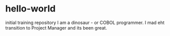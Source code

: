 # hello-world
initial training repository
I am a dinosaur - or COBOL programmer. I mad eht transition to Project Manager and its been great.
